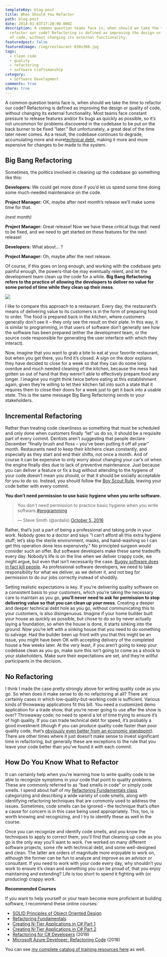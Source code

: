 ```yaml
---
templateKey: blog-post
title: When Should You Refactor
path: blog-post
date: 2014-01-03T17:20:00.000Z
description: A common question teams face is, when should we take the time to
  refactor our code? Refactoring is defined as improving the design or quality
  of code, without changing its external functionality.
featuredpost: false
featuredimage: /img/restaurant-638x360.jpg
tags:
  - clean code
  - quality
  - refactoring
  - software craftsmanship
category:
  - Software Development
comments: true
share: true
---
```

[](http://commons.wikimedia.org/wiki/File:Eternal_clock.jpg)A common question teams face is, when should we take the time to refactor our code? Refactoring is defined as improving the design or quality of code, without changing its external functionality. Most teams face constant pressure to release features and/or fix bugs as quickly as possible, so it’s not uncommon for problems discovered in the codebase to be put on the back burner to be fixed “later.” But unfortunately, a great deal of the time later never comes. As a result, the codebase continues to degrade, accumulating more and more[technical debt](http://deviq.com/technical-debt), making it more and more expensive for changes to be made to the system.

## Big Bang Refactoring

Sometimes, the politics involved in cleaning up the codebase go something like this:

**Developers:** We could get more done if you’d let us spend some time doing some much-needed maintenance on the code.

**Project Manager:** OK, maybe after next month’s release we’ll make some time for that.

*(next month)*

**Project Manager:** Great release! Now we have these critical bugs that need to be fixed, and we need to get started on these features for the next release!

**Developers:** What about… ?

**Project Manager:** Oh, maybe after the next release.

Of course, if this goes on long enough, and working with the codebase gets painful enough, the powers-that-be may eventually relent, and let the development team clean up the code for a while. **Big Bang Refactoring refers to the practice of** **allowing the developers to deliver no value for some period of time while they clean up their mess**.

![](/img/restaurant-638x360.jpg)

[](/img/restaurant-638x360.jpg)I like to compare this approach to a restaurant. Every day, the restaurant’s means of delivering value to its customers is in the form of preparing food to order. The food is prepared back in the kitchen, where customers generally don’t see it – they only see the result on their plate. In this way, it is similar to programming, in that users of software don’t generally see how the software has been prepared (either the development team, or the source code responsible for generating the user interface with which they interact).

Now, imagine that you want to grab a bite to eat at your favorite restaurant, but when you get there, you find it’s closed. A sign on the door explains they have decided to close for a week so that they can do some long overdue and much needed cleaning of the kitchen, because the mess had gotten so out of hand that they weren’t able to effectively prepare food any longer. I imagine you might think twice before eating at this establishment again, given they’re willing to let their kitchen fall into such a state that it requires them to close their doors for a week just to get it back into a usable state. This is the same message Big Bang Refactoring sends to your stakeholders.

## Incremental Refactoring

Rather than treating code cleanliness as something that must be scheduled and only done when customers finally “let” us do so, it should be a requisite part of every commit. Dentists aren’t suggesting that people declare December “finally brush and floss – you’ve been putting it off all year” month. Restaurants need to keep their kitchens clean constantly, and especially as they start and end their shifts, not once a month. And of course it can be expensive to only worry about changing your car’s oil when the engine finally dies due to lack of preventive maintenance. Just because you can deliver a feature or fix a bug without attending to the hygiene of your code doesn’t mean you should, or that it should be socially acceptable for you to do so. Instead, you should follow the [Boy Scout Rule](http://deviq.com/boy-scout-rule), leaving your code better with every commit.

**You don’t need permission to use basic hygiene when you write software.**

<blockquote class="twitter-tweet" data-lang="en">
<p lang="en" dir="ltr">You don't need permission to practice basic hygiene when you write software.<a href="https://twitter.com/hashtag/programming?src=hash">#programming</a></p>
— Steve Smith (@ardalis) <a href="https://twitter.com/ardalis/status/783673694061199365">October 5, 2016</a></blockquote>
<script src="//platform.twitter.com/widgets.js" charset="utf-8" async=""></script>

Rather, that’s just a part of being a professional and taking pride in your work. Nobody goes to a doctor and says “I can’t afford all this extra hygiene stuff; let’s skip the sterile environment, masks, and hand-washing so I can get this operation done less expensively.” No principled surgeon would consider such an offer. But software developers make these same tradeoffs every day. Nobody’s life is on the line when we deliver crappy code, we might argue, but even that isn’t necessarily the case. [Buggy software does in fact kill people](http://en.wikipedia.org/wiki/List_of_software_bugs). As professional software developers, we need to take responsibility for what we deliver, as we deliver it, and not beg for permission to do our jobs correctly instead of shoddily.

Setting realistic expectations is key. If you’re delivering quality software on a consistent basis to your customers, which you’re taking the necessary care to maintain as you go, **you’ll never need to ask for permission to stop delivering value so that you can clean up your mess**. Creating a deeper and deeper technical debt hole as you go, without communicating this to your customers, is also disingenuous. Imagine if your home builder built your house as quickly as possible, but chose to do so by never actually laying a foundation, so when the house is done, it starts sinking into the ground. Now you’re left with a sinking house that you need to do something to salvage. Had the builder been up front with you that this might be an issue, you might have been OK with accepting delivery of the completed house a few weeks later. At the very least, if you aren’t going to keep your codebase clean as you go, make sure this isn’t going to come as a shock to your stakeholders. Make sure their expectations are set, and they’re willful participants in the decision.

## No Refactoring

I think I made the case pretty strongly above for writing quality code as you go. So when does it make sense to do no refactoring at all? There are certainly cases in which low-quality-but-working code is sufficient. Various kinds of throwaway applications fit this bill. You need a customized demo application for a trade show, that you’re never going to use after the show is over? Throwaway code; no need to spend a lot of time trying to ensure it’s of high quality. If you can trade technical debt for speed, it’s probably a good investment (though if you can produce quality code faster than poor quality code, that’s [obviously even better from an economic standpoint](http://ardalis.com/economics-of-software-quality)). There are other times where it just doesn’t make sense to invest significant time in refactoring, but generally these are exceptions to the rule that you leave your code better than you’ve found it with each commit.

## How Do You Know What to Refactor

It can certainly help when you’re learning how to write quality code to be able to recognize symptoms in your code that point to quality problems. These are commonly referred to as “bad smells in code” or simply code smells. I spend about half of my [Refactoring Fundamentals class](http://bit.ly/1hYc5xR) categorizing and describing a wide variety of code smells, along with identifying refactoring techniques that are commonly used to address the issues. Sometimes, code smells can be ignored – the technique that’s often a cause for concern is in this case being used appropriately. This, too, is worth knowing and recognizing, and I try to identify these as well in the course.

Once you can recognize and identify code smells, and you know the techniques to apply to correct them, you’ll find that cleaning up code as you go is the only way you’ll want to work. I’ve worked on many different software projects, some rife with technical debt, and some well-designed and clean. The latter are orders of magnitude more enjoyable to work on, although the former can be fun to analyze and improve as an advisor or consultant. If you need to work with your code every day, why shouldn’t you work to ensure it’s clean and something you can be proud of, that you enjoy maintaining and extending? Life is too short to spend it fighting with (or producing) crappy work.

**Recommended Courses**

If you want to help yourself or your team become more proficient at building software, I recommend these online courses:

* [SOLID Principles of Object Oriented Design](http://bit.ly/1g3yU1D)
* [Refactoring Fundamentals](http://bit.ly/1hYc5xR)
* [Creating N-Tier Applications in C# Part 1](http://bit.ly/1ddFoYD)
* [Creating N-Tier Applications in C# Part 2](http://bit.ly/1coxWMz)
* [Refactoring for C# Developers](https://www.pluralsight.com/courses/refactoring-csharp-developers) (2019)
* [Microsoft Azure Developer: Refactoring Code](https://www.pluralsight.com/courses/microsoft-azure-code-refactoring) (2018)

You can see [my complete catalog of training resources here](http://ardalis.com/training-classes) as well.